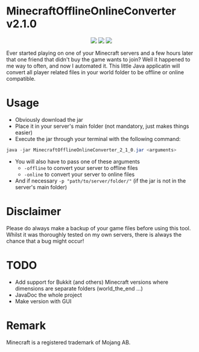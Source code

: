 # MinecraftOfflineOnlineConverter v2.1.0
<p align="center">
  <img src="https://img.shields.io/badge/version-2.1.0-blue">
  <img src="https://img.shields.io/badge/minecraft-1.17.1-green">
  <img src="https://img.shields.io/badge/java-16.0.1-red">
</p>

Ever started playing on one of your Minecraft servers and a few hours later that one friend that didn't buy the game wants to join?
Well it happened to me way to often, and now I automated it.
This little Java applicatin will convert all player related files in your world folder to be offline or online compatible.

# Usage

- Obviously download the jar
- Place it in your server's main folder (not mandatory, just makes things easier)
- Execute the jar through your terminal with the following command:
```java
java -jar MinecraftOfflineOnlineConverter_2_1_0.jar <arguments>
```
- You will also have to pass one of these arguments
  - `-offline` to convert your server to offline files
  - `-online` to convert your server to online files
- And if necessary `-p "path/to/server/folder/"` (if the jar is not in the server's main folder)

# Disclaimer

Please do always make a backup of your game files before using this tool.
Whilst it was thoroughly tested on my own servers, there is always the chance that a bug might occur!

# TODO

- Add support for Bukkit (and others) Minecraft versions where dimensions are separate folders (world_the_end ...)
- JavaDoc the whole project
- Make version with GUI

# Remark

Minecraft is a registered trademark of Mojang AB.
